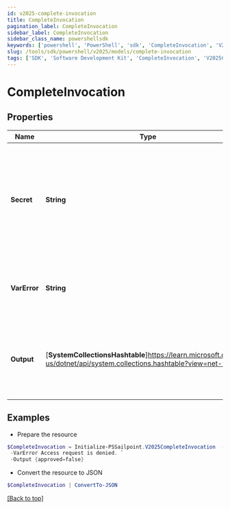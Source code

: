```yaml
---
id: v2025-complete-invocation
title: CompleteInvocation
pagination_label: CompleteInvocation
sidebar_label: CompleteInvocation
sidebar_class_name: powershellsdk
keywords: ['powershell', 'PowerShell', 'sdk', 'CompleteInvocation', 'V2025CompleteInvocation'] 
slug: /tools/sdk/powershell/v2025/models/complete-invocation
tags: ['SDK', 'Software Development Kit', 'CompleteInvocation', 'V2025CompleteInvocation']
---
```



# CompleteInvocation

## Properties

Name | Type | Description | Notes
------------ | ------------- | ------------- | -------------
**Secret** | **String** | Unique invocation secret that was generated when the invocation was created. Required to authenticate to the endpoint. | [required]
**VarError** | **String** | The error message to indicate a failed invocation or error if any. | [optional] 
**Output** | [**SystemCollectionsHashtable**]https://learn.microsoft.com/en-us/dotnet/api/system.collections.hashtable?view=net-9.0 | Trigger output to complete the invocation. Its schema is defined in the trigger definition. | [required]

## Examples

- Prepare the resource
```powershell
$CompleteInvocation = Initialize-PSSailpoint.V2025CompleteInvocation  -Secret 0f11f2a4-7c94-4bf3-a2bd-742580fe3bde `
 -VarError Access request is denied. `
 -Output {approved=false}
```

- Convert the resource to JSON
```powershell
$CompleteInvocation | ConvertTo-JSON
```


[[Back to top]](#) 

